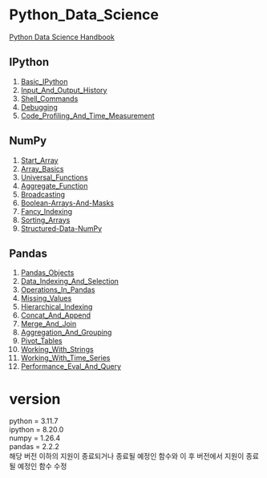 # Python_Data_Science
[Python Data Science Handbook](https://jakevdp.github.io/PythonDataScienceHandbook/)

## IPython
1. [Basic_IPython](https://jinhyeokko.github.io/Python_Data_Science/IPython/Basic_IPython/)
2. [Input_And_Output_History](https://jinhyeokko.github.io/Python_Data_Science/IPython/Input_And_Output_History/)
3. [Shell_Commands](https://jinhyeokko.github.io/Python_Data_Science/IPython/Shell_Commands/)
4. [Debugging](https://jinhyeokko.github.io/Python_Data_Science/IPython/Debugging/)
5. [Code_Profiling_And_Time_Measurement](https://jinhyeokko.github.io/Python_Data_Science/IPython/Code_Profiling_And_Time_Measurement/)

## NumPy
1. [Start_Array](https://jinhyeokko.github.io/Python_Data_Science/NumPy/Start_Array/)
2. [Array_Basics](https://jinhyeokko.github.io/Python_Data_Science/NumPy/Array_Basics/)
3. [Universal_Functions](https://jinhyeokko.github.io/Python_Data_Science/NumPy/Universal_Functions/)
4. [Aggregate_Function](https://jinhyeokko.github.io/Python_Data_Science/NumPy/Aggregate_Function/)
5. [Broadcasting](https://jinhyeokko.github.io/Python_Data_Science/NumPy/Broadcasting/)
6. [Boolean-Arrays-And-Masks](https://jinhyeokko.github.io/Python_Data_Science/NumPy/Boolean-Arrays-And-Masks/)
7. [Fancy_Indexing](https://jinhyeokko.github.io/Python_Data_Science/NumPy/Fancy_Indexing/)
8. [Sorting_Arrays](https://jinhyeokko.github.io/Python_Data_Science/NumPy/Sorting_Arrays/)
9. [Structured-Data-NumPy](https://jinhyeokko.github.io/Python_Data_Science/NumPy/Structured-Data-NumPy/)

## Pandas
1. [Pandas_Objects](https://jinhyeokko.github.io/Python_Data_Science/Pandas/Pandas_Objects/)
2. [Data_Indexing_And_Selection](https://jinhyeokko.github.io/Python_Data_Science/Pandas/Data_Indexing_And_Selection/)
3. [Operations_In_Pandas](https://jinhyeokko.github.io/Python_Data_Science/Pandas/Operations_In_Pandas/)
4. [Missing_Values](https://jinhyeokko.github.io/Python_Data_Science/Pandas/Missing_Values/)
5. [Hierarchical_Indexing](https://jinhyeokko.github.io/Python_Data_Science/Pandas/Hierarchical_Indexing/)
6. [Concat_And_Append](https://jinhyeokko.github.io/Python_Data_Science/Pandas/Concat_And_Append/)
7. [Merge_And_Join](https://jinhyeokko.github.io/Python_Data_Science/Pandas/Merge_And_Join/)
8. [Aggregation_And_Grouping](https://jinhyeokko.github.io/Python_Data_Science/Pandas/Aggregation_And_Grouping/)
9. [Pivot_Tables](https://jinhyeokko.github.io/Python_Data_Science/Pandas/Pivot_Tables/)
10. [Working_With_Strings](https://jinhyeokko.github.io/Python_Data_Science/Pandas/Working_With_Strings/)
11. [Working_With_Time_Series](https://jinhyeokko.github.io/Python_Data_Science/Pandas/Working_With_Time_Series/)
12. [Performance_Eval_And_Query](https://jinhyeokko.github.io/Python_Data_Science/Pandas/Performance_Eval_And_Query/)


# version
python = 3.11.7  
ipython = 8.20.0  
numpy = 1.26.4  
pandas = 2.2.2  
해당 버전 이하의 지원이 종료되거나 종료될 예정인 함수와 이 후 버전에서 지원이 종료될 예정인 함수 수정
